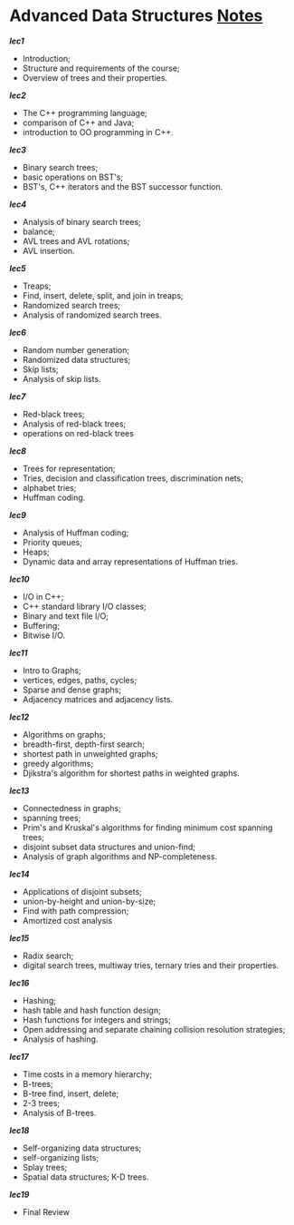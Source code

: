 # Advanced Data Structures [Notes](http://cseweb.ucsd.edu/~kube/cls/100/lectures.html)


***lec1***  
- Introduction; 
- Structure and requirements of the course; 
- Overview of trees and their properties.

***lec2*** 
- The C++ programming language; 
- comparison of C++ and Java; 
- introduction to OO programming in C++.
        
***lec3*** 
- Binary search trees; 
- basic operations on BST's; 
- BST's, C++ iterators and the BST successor function.

***lec4*** 
- Analysis of binary search trees; 
- balance; 
- AVL trees and AVL rotations; 
- AVL insertion.  

***lec5***
- Treaps; 
- Find, insert, delete, split, and join in treaps; 
- Randomized search trees; 
- Analysis of randomized search trees.

***lec6*** 
- Random number generation; 
- Randomized data structures; 
- Skip lists; 
- Analysis of skip lists.

***lec7*** 
- Red-black trees; 
- Analysis of red-black trees; 
- operations on red-black trees

***lec8*** 
- Trees for representation; 
- Tries, decision and classification trees, discrimination nets; 
- alphabet tries; 
- Huffman coding.

***lec9*** 
- Analysis of Huffman coding; 
- Priority queues; 
- Heaps; 
- Dynamic data and array representations of Huffman tries.

***lec10*** 
- I/O in C++; 
- C++ standard library I/O classes; 
- Binary and text file I/O; 
- Buffering; 
- Bitwise I/O.

***lec11*** 
- Intro to Graphs; 
- vertices, edges, paths, cycles; 
- Sparse and dense graphs; 
- Adjacency matrices and adjacency lists.

***lec12*** 
- Algorithms on graphs; 
- breadth-first, depth-first search; 
- shortest path in unweighted graphs; 
- greedy algorithms; 
- Djikstra's algorithm for shortest paths in weighted graphs.
        
***lec13*** 
- Connectedness in graphs; 
- spanning trees; 
- Prim's and Kruskal's algorithms for finding minimum cost spanning trees; 
- disjoint subset data structures and union-find; 
- Analysis of graph algorithms and NP-completeness.

***lec14*** 
- Applications of disjoint subsets; 
- union-by-height and union-by-size; 
- Find with path compression; 
- Amortized cost analysis

***lec15*** 
- Radix search; 
- digital search trees, multiway tries, ternary tries and their properties.
    
***lec16*** 
- Hashing; 
- hash table and hash function design; 
- Hash functions for integers and strings; 
- Open addressing and separate chaining collision resolution strategies; 
- Analysis of hashing.

***lec17*** 
- Time costs in a memory hierarchy; 
- B-trees; 
- B-tree find, insert, delete; 
- 2-3 trees; 
- Analysis of B-trees.

***lec18*** 
- Self-organizing data structures; 
- self-organizing lists; 
- Splay trees; 
- Spatial data structures; K-D trees.

***lec19*** 
- Final Review



